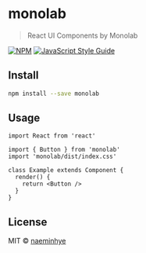 # monolab

> React UI Components by Monolab

[![NPM](https://img.shields.io/npm/v/monolab.svg)](https://www.npmjs.com/package/monolab) [![JavaScript Style Guide](https://img.shields.io/badge/code_style-standard-brightgreen.svg)](https://standardjs.com)

## Install

```bash
npm install --save monolab
```

## Usage

```tsx
import React from 'react'

import { Button } from 'monolab'
import 'monolab/dist/index.css'

class Example extends Component {
  render() {
    return <Button />
  }
}
```

## License

MIT © [naeminhye](https://github.com/naeminhye)
